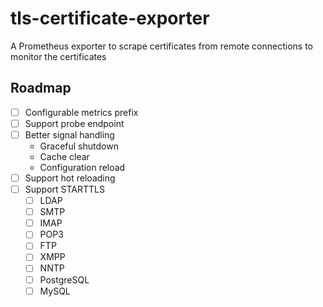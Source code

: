 # tls-certificate-exporter
A Prometheus exporter to scrape certificates from remote connections to monitor the certificates

## Roadmap

- [ ] Configurable metrics prefix
- [ ] Support probe endpoint
- [ ] Better signal handling
    - Graceful shutdown
    - Cache clear
    - Configuration reload
- [ ] Support hot reloading
- [ ] Support STARTTLS
    - [ ] LDAP
    - [ ] SMTP
    - [ ] IMAP
    - [ ] POP3
    - [ ] FTP
    - [ ] XMPP
    - [ ] NNTP
    - [ ] PostgreSQL
    - [ ] MySQL
